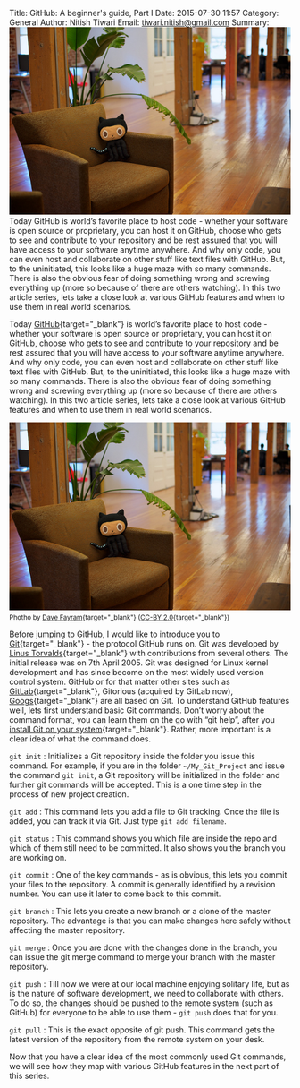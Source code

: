Title: GitHub: A beginner's guide, Part I
Date: 2015-07-30 11:57
Category: General
Author: Nitish Tiwari
Email: tiwari.nitish@gmail.com
Summary: !['GitHub office' by Dave Fayram](images/2015-07-30_gitHub_a_beginners_guide_part_1/github_office-dave_fayram.jpg "'GitHub office' by Dave Fayram") Today GitHub is world’s favorite place to host code - whether your software is open source or proprietary, you can host it on GitHub, choose who gets to see and contribute to your repository and be rest assured that you will have access to your software anytime anywhere. And why only code, you can even host and collaborate on other stuff like text files with GitHub. But, to the uninitiated, this looks like a huge maze with so many commands. There is also the obvious fear of doing something wrong and screwing everything up (more so because of there are others watching). In this two article series, lets take a close look at various GitHub features and when to use them in real world scenarios.


Today [GitHub](https://github.com/ "GitHub Home"){target="_blank"} is world’s favorite place to host code - whether your software is open source or proprietary, you can host it on GitHub, choose who gets to see and contribute to your repository and be rest assured that you will have access to your software anytime anywhere. And why only code, you can even host and collaborate on other stuff like text files with GitHub. But, to the uninitiated, this looks like a huge maze with so many commands. There is also the obvious fear of doing something wrong and screwing everything up (more so because of there are others watching). In this two article series, lets take a close look at various GitHub features and when to use them in real world scenarios.

!['GitHub office' by Dave Fayram](images/2015-07-30_gitHub_a_beginners_guide_part_1/github_office-dave_fayram.jpg "'GitHub office' by Dave Fayram")
<small>Photho by [Dave Fayram](https://www.flickr.com/photos/davefayram/ "Dave Fayram profile at Flickr"){target="_blank"} ([CC-BY 2.0](https://creativecommons.org/licenses/by/2.0/ "Creative Commons - Attribution 2.0 Generic (CC BY 2.0)"){target="_blank"})</small>

Before jumping to GitHub, I would like to introduce you to [Git](https://git-scm.com/ "Git Home Page"){target="_blank"} - the protocol GitHub runs on. Git was developed by [Linus Torvalds](https://en.wikipedia.org/wiki/Linus_Torvalds "Torvalds' bio"){target="_blank"} with contributions from several others. The initial release was on 7th April 2005. Git was designed for Linux kernel development and has since become on the most widely used version control system. GitHub or for that matter other sites such as [GitLab](https://about.gitlab.com/ "GitLab Home Page"){target="_blank"}, Gitorious (acquired by GitLab now), [Googs](http://gogs.io/ "Googs Home Page"){target="_blank"} are all based on Git. To understand GitHub features well, lets first understand basic Git commands. Don’t worry about the command format, you can learn them on the go with “git help”, after you [install Git on your system](https://git-scm.com/book/en/v2/Getting-Started-Installing-Git "Getting Started - Installing Git"){target="_blank"}. Rather, more important is a clear idea of what the command does.

```git init```
:   Initializes a Git repository inside the folder you issue this command. For example, if you are in the folder ```~/My_Git_Project``` and issue the command ```git init```, a Git repository will be initialized in the folder and further git commands will be accepted. This is a one time step in the process of new project creation.

```git add```
:   This command lets you add a file to Git tracking. Once the file is added, you can track it via Git. Just type ```git add filename```.

```git status```
:   This command shows you which file are inside the repo and which of them still need to be committed. It also shows you the branch you are working on.

```git commit```
:   One of the key commands - as is obvious, this lets you commit your files to the repository. A commit is generally identified by a revision number. You can use it later to come back to this commit.

```git branch```
:   This lets you create a new branch or a clone of the master repository. The advantage is that you can make changes here safely without affecting the master repository.

```git merge```
:   Once you are done with the changes done in the branch, you can issue the git merge command to merge your branch with the master repository.

```git push```
:   Till now we were at our local machine enjoying solitary life, but as is the nature of software development, we need to collaborate with others. To do so, the changes should be pushed to the remote system (such as GitHub) for everyone to be able to use them - ```git push``` does that for you.

```git pull```
:   This is the exact opposite of git push. This command gets the latest version of the repository from the remote system on your desk.

Now that you have a clear idea of the most commonly used Git commands, we will see how they map with various GitHub features in the next part of this series.
